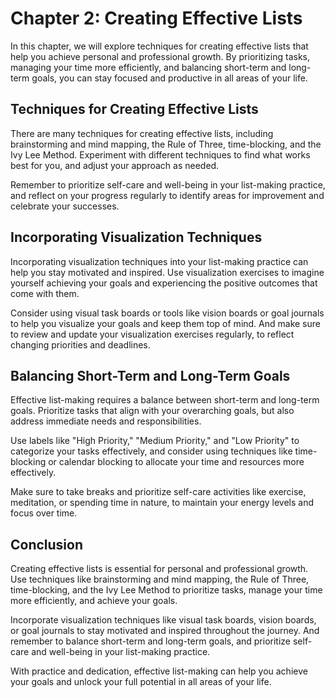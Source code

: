 Chapter 2: Creating Effective Lists
===================================

In this chapter, we will explore techniques for creating effective lists that help you achieve personal and professional growth. By prioritizing tasks, managing your time more efficiently, and balancing short-term and long-term goals, you can stay focused and productive in all areas of your life.

Techniques for Creating Effective Lists
---------------------------------------

There are many techniques for creating effective lists, including brainstorming and mind mapping, the Rule of Three, time-blocking, and the Ivy Lee Method. Experiment with different techniques to find what works best for you, and adjust your approach as needed.

Remember to prioritize self-care and well-being in your list-making practice, and reflect on your progress regularly to identify areas for improvement and celebrate your successes.

Incorporating Visualization Techniques
--------------------------------------

Incorporating visualization techniques into your list-making practice can help you stay motivated and inspired. Use visualization exercises to imagine yourself achieving your goals and experiencing the positive outcomes that come with them.

Consider using visual task boards or tools like vision boards or goal journals to help you visualize your goals and keep them top of mind. And make sure to review and update your visualization exercises regularly, to reflect changing priorities and deadlines.

Balancing Short-Term and Long-Term Goals
----------------------------------------

Effective list-making requires a balance between short-term and long-term goals. Prioritize tasks that align with your overarching goals, but also address immediate needs and responsibilities.

Use labels like "High Priority," "Medium Priority," and "Low Priority" to categorize your tasks effectively, and consider using techniques like time-blocking or calendar blocking to allocate your time and resources more effectively.

Make sure to take breaks and prioritize self-care activities like exercise, meditation, or spending time in nature, to maintain your energy levels and focus over time.

Conclusion
----------

Creating effective lists is essential for personal and professional growth. Use techniques like brainstorming and mind mapping, the Rule of Three, time-blocking, and the Ivy Lee Method to prioritize tasks, manage your time more efficiently, and achieve your goals.

Incorporate visualization techniques like visual task boards, vision boards, or goal journals to stay motivated and inspired throughout the journey. And remember to balance short-term and long-term goals, and prioritize self-care and well-being in your list-making practice.

With practice and dedication, effective list-making can help you achieve your goals and unlock your full potential in all areas of your life.
